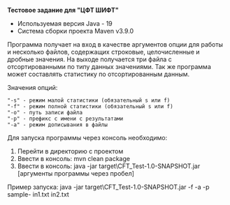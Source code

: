 **Тестовое задание для "ЦФТ ШИФТ"**

- Используемая версия Java - 19
- Система сборки проекта Maven v3.9.0

Программа получает на вход в качестве аргументов опции для работы и несколько файлов, содержащих строковые,
целочисленные и дробные значения. На выходе получается три файла с отсортированными по типу данных значениями.
Так же программа может составлять статистику по отсортированным данным.

Значения опций:

    "-s" - режим малой статистики (обязательный s или f)
    "-f" - режим полной статистики (обязательный s или f)
    "-o" - путь записи файла 
    "-p" - префикc с имени с результатами
    "-a" - режим дописывания в файлы

Для запуска программы через консоль необходимо:

1. Перейти в директорию с проектом
2. Ввести в консоль: mvn clean package
3. Ввести в консоль: java -jar target\CFT_Test-1.0-SNAPSHOT.jar [аргументы программы через пробел]

Пример запуска: java -jar target\CFT_Test-1.0-SNAPSHOT.jar -f -a -p sample- in1.txt in2.txt